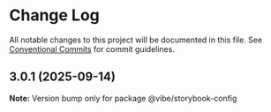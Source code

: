 # Change Log

All notable changes to this project will be documented in this file.
See [Conventional Commits](https://conventionalcommits.org) for commit guidelines.

## 3.0.1 (2025-09-14)

**Note:** Version bump only for package @vibe/storybook-config
